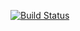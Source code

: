 [![Build Status](https://travis-ci.org/sanjaybalaks/expresstest.svg?branch=master)](https://travis-ci.org/sanjaybalaks/expresstest)
